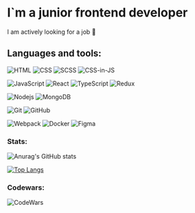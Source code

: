 # I`m a junior frontend developer

I am actively looking for a job 👀

## Languages and tools:

![HTML](https://img.shields.io/badge/-HTML-090909?style=for-the-badge&logo=html)
![CSS](https://img.shields.io/badge/-css-090909?style=for-the-badge&logo=css)
![SCSS](https://img.shields.io/badge/-scss-090909?style=for-the-badge&logo=scss)
![CSS-in-JS](https://img.shields.io/badge/-styled--components-090909?style=for-the-badge&logo=scss)

![JavaScript](https://img.shields.io/badge/-JavaScript-090909?style=for-the-badge&logo=javascript)
![React](https://img.shields.io/badge/-React-090909?style=for-the-badge&logo=React)
![TypeScript](https://img.shields.io/badge/-TypeScript-090909?style=for-the-badge&logo=typescript)
![Redux](https://img.shields.io/badge/-Redux-090909?style=for-the-badge&logo=redux)

![Nodejs](https://img.shields.io/badge/-Node.js-090909?style=for-the-badge&logo=node.js)
![MongoDB](https://img.shields.io/badge/-mongoDb-090909?style=for-the-badge&logo=mongodb)

![Git](https://img.shields.io/badge/-git-090909?style=for-the-badge&logo=git)
![GitHub](https://img.shields.io/badge/-github-090909?style=for-the-badge&logo=github)

![Webpack](https://img.shields.io/badge/-webpack-090909?style=for-the-badge&logo=webpack)
![Docker](https://img.shields.io/badge/-docker-090909?style=for-the-badge&logo=docker)
![Figma](https://img.shields.io/badge/-figma-090909?style=for-the-badge&logo=figma)

### Stats:

![Anurag's GitHub stats](https://github-readme-stats.vercel.app/api?username=tntyyy&show_icons=true&theme=tokyonight)

[![Top Langs](https://github-readme-stats.vercel.app/api/top-langs/?username=tntyyy&hide=css)](https://github.com/anuraghazra/github-readme-stats)

### Codewars:

![CodeWars](https://www.codewars.com/users/tnty/badges/large)
